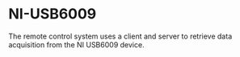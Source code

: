 # NI-USB6009
The remote control system uses a client and server to retrieve data acquisition from the NI USB6009 device.
